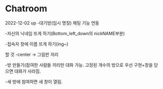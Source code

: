 # Chatroom

2022-12-02 up
-대기방(임시 명칭) 채팅 기능 연동

-자신의 닉네임 뜨게 하기(Bottom_left_down의 nickNAME부분)

-접속자 창에 이름 뜨게 하기(ing~)

할 것
-center -> 그림판 자리

-방 만들기(참여한 사람들 끼리만 대화 가능. 고정된 개수의 방으로 우선 구현+창을 닫으면 대화가 사라짐.

-새 방에 참여하면 새 창이 열림.
